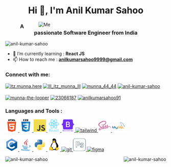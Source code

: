 <h1 align="center">Hi 👋, I'm Anil Kumar Sahoo</h1>

<img
    align="right"
    src="https://i.pinimg.com/originals/e8/f4/53/e8f453469a3ec97ecd354df465d73913.gif"
    alt="Me"
    width="400" />

<h3 align="center"><b>A passionate Software Engineer from India</b></h3>

<p align="left">
    <img
        src="https://komarev.com/ghpvc/?username=anil-kumar-sahoo&label=Profile%20views&color=0e75b6&style=flat"
        alt="anil-kumar-sahoo" />
</p>

- 🌱 I’m currently learning : **React JS**
- 📫 How to reach me : **anilkumarsahoo9999@gmail.com**

<h3 align="left">Connect with me:</h3>
<p align="left">
    <a href="https://fb.com/itz.munna.here" target="blank"
        ><img
            align="center"
            src="https://raw.githubusercontent.com/rahuldkjain/github-profile-readme-generator/master/src/images/icons/Social/facebook.svg"
            alt="itz.munna.here"
            height="30"
            width="40"
    /></a>
    <a href="https://instagram.com/lll_itz_munna_lll" target="blank"
        ><img
            align="center"
            src="https://raw.githubusercontent.com/rahuldkjain/github-profile-readme-generator/master/src/images/icons/Social/instagram.svg"
            alt="lll_itz_munna_lll"
            height="30"
            width="40"
    /></a>
    <a href="https://twitter.com/munna_44_44" target="blank"
        ><img
            align="center"
            src="https://raw.githubusercontent.com/rahuldkjain/github-profile-readme-generator/master/src/images/icons/Social/twitter.svg"
            alt="munna_44_44"
            height="30"
            width="40"
    /></a>
    <a href="https://linkedin.com/in/anil-kumar-sahoo" target="blank"
        ><img
            align="center"
            src="https://raw.githubusercontent.com/rahuldkjain/github-profile-readme-generator/master/src/images/icons/Social/linked-in-alt.svg"
            alt="anil-kumar-sahoo"
            height="30"
            width="40"
    /></a>
    <br />
    <br />
    <a href="https://codepen.io/munna-the-looper" target="blank"
        ><img
            align="center"
            src="https://raw.githubusercontent.com/rahuldkjain/github-profile-readme-generator/master/src/images/icons/Social/codepen.svg"
            alt="munna-the-looper"
            height="30"
            width="40"
    /></a>
    <a href="https://stackoverflow.com/users/23066187" target="blank"
        ><img
            align="center"
            src="https://raw.githubusercontent.com/rahuldkjain/github-profile-readme-generator/master/src/images/icons/Social/stack-overflow.svg"
            alt="23066187"
            height="30"
            width="40"
    /></a>
    <a href="https://www.hackerrank.com/anilkumarsahoo91" target="blank"
        ><img
            align="center"
            src="https://raw.githubusercontent.com/rahuldkjain/github-profile-readme-generator/master/src/images/icons/Social/hackerrank.svg"
            alt="anilkumarsahoo91"
            height="30"
            width="40"
    /></a>
</p>

<h3 align="left">Languages and Tools :</h3>
<p align="left">
    <a href="https://www.w3.org/html/" target="_blank" rel="noreferrer">
        <img
            src="https://raw.githubusercontent.com/devicons/devicon/master/icons/html5/html5-original-wordmark.svg"
            alt="html5"
            width="40"
            height="40" />
    </a>
    <a href="https://www.w3schools.com/css/" target="_blank" rel="noreferrer">
        <img
            src="https://raw.githubusercontent.com/devicons/devicon/master/icons/css3/css3-original-wordmark.svg"
            alt="css3"
            width="40"
            height="40" />
    </a>
    <a
        href="https://developer.mozilla.org/en-US/docs/Web/JavaScript"
        target="_blank"
        rel="noreferrer">
        <img
            src="https://raw.githubusercontent.com/devicons/devicon/master/icons/javascript/javascript-original.svg"
            alt="javascript"
            width="40"
            height="40" />
    </a>
    <a href="https://reactjs.org/" target="_blank" rel="noreferrer">
        <img
            src="https://raw.githubusercontent.com/devicons/devicon/master/icons/react/react-original-wordmark.svg"
            alt="react"
            width="40"
            height="40" />
    </a>
    <a href="https://getbootstrap.com" target="_blank" rel="noreferrer">
        <img
            src="https://raw.githubusercontent.com/devicons/devicon/master/icons/bootstrap/bootstrap-plain-wordmark.svg"
            alt="bootstrap"
            width="40"
            height="40" />
    </a>
    <a href="https://tailwindcss.com/" target="_blank" rel="noreferrer">
        <img
            src="https://www.vectorlogo.zone/logos/tailwindcss/tailwindcss-icon.svg"
            alt="tailwind"
            width="40"
            height="40" />
    </a>
    <a href="https://sass-lang.com" target="_blank" rel="noreferrer">
        <img
            src="https://raw.githubusercontent.com/devicons/devicon/master/icons/sass/sass-original.svg"
            alt="sass"
            width="40"
            height="40" />
    </a>
    <a href="https://www.mysql.com/" target="_blank" rel="noreferrer">
        <img
            src="https://raw.githubusercontent.com/devicons/devicon/master/icons/mysql/mysql-original-wordmark.svg"
            alt="mysql"
            width="40"
            height="40" />
    </a>
    <br />
    <br />
    <a href="https://www.cprogramming.com/" target="_blank" rel="noreferrer">
        <img
            src="https://raw.githubusercontent.com/devicons/devicon/master/icons/c/c-original.svg"
            alt="c"
            width="40"
            height="40" />
    </a>
    <a href="https://www.java.com" target="_blank" rel="noreferrer">
        <img
            src="https://raw.githubusercontent.com/devicons/devicon/master/icons/java/java-original.svg"
            alt="java"
            width="40"
            height="40" />
    </a>
    <a href="https://www.python.org" target="_blank" rel="noreferrer">
        <img
            src="https://raw.githubusercontent.com/devicons/devicon/master/icons/python/python-original.svg"
            alt="python"
            width="40"
            height="40" />
    </a>
    <a href="https://www.linux.org/" target="_blank" rel="noreferrer">
        <img
            src="https://raw.githubusercontent.com/devicons/devicon/master/icons/linux/linux-original.svg"
            alt="linux"
            width="40"
            height="40" />
    </a>
    <a href="https://git-scm.com/" target="_blank" rel="noreferrer">
        <img
            src="https://www.vectorlogo.zone/logos/git-scm/git-scm-icon.svg"
            alt="git"
            width="40"
            height="40" />
    </a>
    <a href="https://www.photoshop.com/en" target="_blank" rel="noreferrer">
        <img
            src="https://raw.githubusercontent.com/devicons/devicon/master/icons/photoshop/photoshop-line.svg"
            alt="photoshop"
            width="40"
            height="40" />
    </a>
    <a href="https://www.figma.com/" target="_blank" rel="noreferrer">
        <img
            src="https://www.vectorlogo.zone/logos/figma/figma-icon.svg"
            alt="figma"
            width="40"
            height="40" />
    </a>
</p>

<p>
    <img
        align="left"
        src="https://github-readme-stats.vercel.app/api?username=anil-kumar-sahoo&show_icons=true&locale=en"
        alt="anil-kumar-sahoo" />
</p>

<p>
    <img
        align="right"
        src="https://github-readme-streak-stats.herokuapp.com/?user=anil-kumar-sahoo&"
        alt="anil-kumar-sahoo" />
</p>
